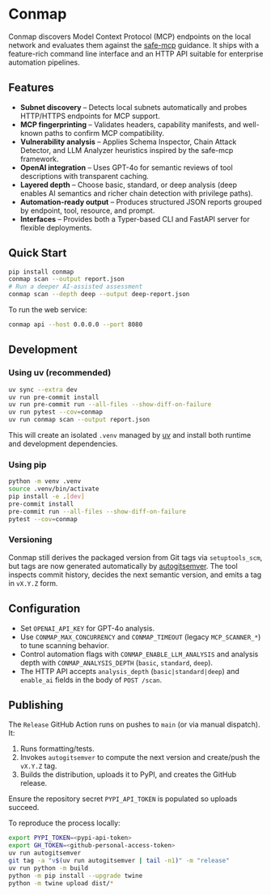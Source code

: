 # Conmap

Conmap discovers Model Context Protocol (MCP) endpoints on the local network and evaluates them against the [safe-mcp](https://github.com/fkautz/safe-mcp) guidance. It ships with a feature-rich command line interface and an HTTP API suitable for enterprise automation pipelines.

## Features

- **Subnet discovery** – Detects local subnets automatically and probes HTTP/HTTPS endpoints for MCP support.
- **MCP fingerprinting** – Validates headers, capability manifests, and well-known paths to confirm MCP compatibility.
- **Vulnerability analysis** – Applies Schema Inspector, Chain Attack Detector, and LLM Analyzer heuristics inspired by the safe-mcp framework.
- **OpenAI integration** – Uses GPT-4o for semantic reviews of tool descriptions with transparent caching.
- **Layered depth** – Choose basic, standard, or deep analysis (deep enables AI semantics and richer chain detection with privilege paths).
- **Automation-ready output** – Produces structured JSON reports grouped by endpoint, tool, resource, and prompt.
- **Interfaces** – Provides both a Typer-based CLI and FastAPI server for flexible deployments.

## Quick Start

```bash
pip install conmap
conmap scan --output report.json
# Run a deeper AI-assisted assessment
conmap scan --depth deep --output deep-report.json
```

To run the web service:

```bash
conmap api --host 0.0.0.0 --port 8080
```

## Development

### Using uv (recommended)

```bash
uv sync --extra dev
uv run pre-commit install
uv run pre-commit run --all-files --show-diff-on-failure
uv run pytest --cov=conmap
uv run conmap scan --output report.json
```

This will create an isolated `.venv` managed by [uv](https://github.com/astral-sh/uv) and install both runtime and development dependencies.

### Using pip

```bash
python -m venv .venv
source .venv/bin/activate
pip install -e .[dev]
pre-commit install
pre-commit run --all-files --show-diff-on-failure
pytest --cov=conmap
```

### Versioning

Conmap still derives the packaged version from Git tags via `setuptools_scm`, but tags are now
generated automatically by [autogitsemver](https://github.com/semver/auto-semver). The tool inspects
commit history, decides the next semantic version, and emits a tag in `vX.Y.Z` form.

## Configuration

- Set `OPENAI_API_KEY` for GPT-4o analysis.
- Use `CONMAP_MAX_CONCURRENCY` and `CONMAP_TIMEOUT` (legacy `MCP_SCANNER_*`) to tune scanning behavior.
- Control automation flags with `CONMAP_ENABLE_LLM_ANALYSIS` and analysis depth with `CONMAP_ANALYSIS_DEPTH` (`basic`, `standard`, `deep`).
- The HTTP API accepts `analysis_depth` (`basic|standard|deep`) and `enable_ai` fields in the body of `POST /scan`.

## Publishing

The `Release` GitHub Action runs on pushes to `main` (or via manual dispatch). It:

1. Runs formatting/tests.
2. Invokes `autogitsemver` to compute the next version and create/push the `vX.Y.Z` tag.
3. Builds the distribution, uploads it to PyPI, and creates the GitHub release.

Ensure the repository secret `PYPI_API_TOKEN` is populated so uploads succeed.

To reproduce the process locally:

```bash
export PYPI_TOKEN=<pypi-api-token>
export GH_TOKEN=<github-personal-access-token>
uv run autogitsemver
git tag -a "v$(uv run autogitsemver | tail -n1)" -m "release"
uv run python -m build
python -m pip install --upgrade twine
python -m twine upload dist/*
```
